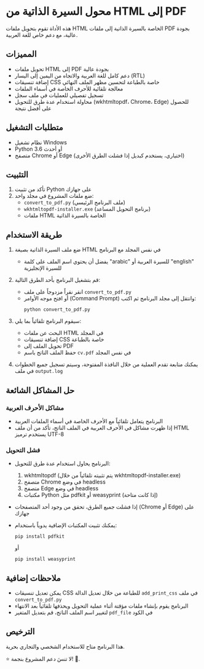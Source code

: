 # محول السيرة الذاتية من HTML إلى PDF

هذه الأداة تقوم بتحويل ملفات HTML الخاصة بالسيرة الذاتية إلى ملفات PDF بجودة عالية، مع دعم خاص للغة العربية.

## المميزات

- تحويل ملفات HTML إلى PDF بجودة عالية
- دعم كامل للغة العربية والاتجاه من اليمين إلى اليسار (RTL)
- إضافة تنسيقات CSS خاصة بالطباعة لتحسين مظهر الملف النهائي
- معالجة تلقائية للأحرف الخاصة في أسماء الملفات
- تسجيل تفصيلي للعمليات في ملف سجل
- محاولة استخدام عدة طرق للتحويل (wkhtmltopdf، Chrome، Edge) للحصول على أفضل نتيجة

## متطلبات التشغيل

- نظام تشغيل Windows
- Python 3.6 أو أحدث
- متصفح Chrome أو Edge (اختياري، يستخدم كبديل إذا فشلت الطرق الأخرى)

## التثبيت

1. تأكد من تثبيت Python على جهازك
2. ضع ملفات المشروع في مجلد واحد:
   - `convert_to_pdf.py` (ملف البرنامج الرئيسي)
   - `wkhtmltopdf-installer.exe` (برنامج التحويل المساعد)
   - ملفات HTML الخاصة بالسيرة الذاتية

## طريقة الاستخدام

1. ضع ملف السيرة الذاتية بصيغة HTML في نفس المجلد مع البرنامج
   - يفضل أن يحتوي اسم الملف على كلمة "arabic" للسيرة العربية أو "english" للسيرة الإنجليزية

2. قم بتشغيل البرنامج بأحد الطرق التالية:
   - انقر نقراً مزدوجاً على ملف `convert_to_pdf.py`
   - أو افتح موجه الأوامر (Command Prompt) وانتقل إلى مجلد البرنامج ثم اكتب:
     ```
     python convert_to_pdf.py
     ```

3. سيقوم البرنامج تلقائياً بما يلي:
   - البحث عن ملفات HTML في المجلد
   - إضافة تنسيقات CSS خاصة بالطباعة
   - تحويل الملف إلى PDF
   - حفظ الملف الناتج باسم `cv.pdf` في نفس المجلد

4. يمكنك متابعة تقدم العملية من خلال النافذة المفتوحة، وسيتم تسجيل جميع الخطوات في ملف `output.log`

## حل المشاكل الشائعة

### مشاكل الأحرف العربية

- البرنامج يتعامل تلقائياً مع الأحرف الخاصة في أسماء الملفات العربية
- إذا ظهرت مشاكل في الأحرف العربية في الملف الناتج، تأكد من أن ملف HTML يستخدم ترميز UTF-8

### فشل التحويل

- البرنامج يحاول استخدام عدة طرق للتحويل:
  1. wkhtmltopdf (يتم تثبيته تلقائياً من خلال wkhtmltopdf-installer.exe)
  2. متصفح Chrome في وضع headless
  3. متصفح Edge في وضع headless
  4. مكتبات Python مثل pdfkit أو weasyprint (إذا كانت متاحة)

- إذا فشلت جميع الطرق، تحقق من وجود أحد المتصفحات (Chrome أو Edge) على جهازك
- يمكنك تثبيت المكتبات الإضافية يدوياً باستخدام:
  ```
  pip install pdfkit
  ```
  أو
  ```
  pip install weasyprint
  ```

## ملاحظات إضافية

- يمكن تعديل تنسيقات CSS للطباعة من خلال تعديل الدالة `add_print_css` في ملف `convert_to_pdf.py`
- البرنامج يقوم بإنشاء ملفات مؤقتة أثناء عملية التحويل ويحذفها تلقائياً بعد الانتهاء
- لتغيير اسم الملف الناتج، قم بتعديل المتغير `pdf_file` في الكود

## الترخيص

هذا البرنامج متاح للاستخدام الشخصي والتجاري بحرية.

⭐ لا تنسَ دعم المشروع بنجمة! 🚀.